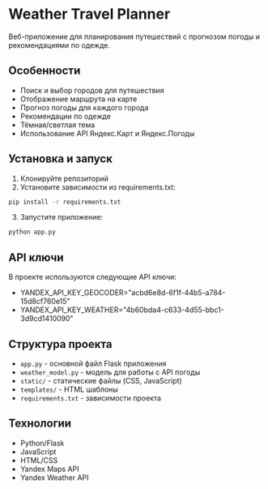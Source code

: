 # Weather Travel Planner

Веб-приложение для планирования путешествий с прогнозом погоды и рекомендациями по одежде.

## Особенности

- Поиск и выбор городов для путешествия
- Отображение маршрута на карте
- Прогноз погоды для каждого города
- Рекомендации по одежде
- Тёмная/светлая тема
- Использование API Яндекс.Карт и Яндекс.Погоды

## Установка и запуск

1. Клонируйте репозиторий
2. Установите зависимости из requirements.txt:
```bash
pip install -r requirements.txt
```
3. Запустите приложение:
```bash
python app.py
```

## API ключи

В проекте используются следующие API ключи:
- YANDEX_API_KEY_GEOCODER="acbd6e8d-6f1f-44b5-a784-15d8cf760e15"
- YANDEX_API_KEY_WEATHER="4b60bda4-c633-4d55-bbc1-3d9cd1410090"

## Структура проекта

- `app.py` - основной файл Flask приложения
- `weather_model.py` - модель для работы с API погоды
- `static/` - статические файлы (CSS, JavaScript)
- `templates/` - HTML шаблоны
- `requirements.txt` - зависимости проекта

## Технологии

- Python/Flask
- JavaScript
- HTML/CSS
- Yandex Maps API
- Yandex Weather API